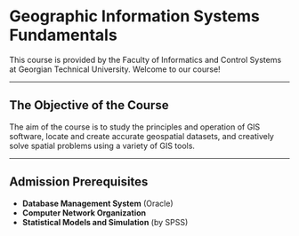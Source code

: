 # Geographic Information Systems Fundamentals

This course is provided by the Faculty of Informatics and Control Systems at Georgian Technical University. Welcome to our course!

---

## The Objective of the Course

The aim of the course is to study the principles and operation of GIS software, locate and create accurate geospatial datasets, and creatively solve spatial problems using a variety of GIS tools.

---

## Admission Prerequisites

- **Database Management System** (Oracle)  
- **Computer Network Organization**  
- **Statistical Models and Simulation** (by SPSS)
